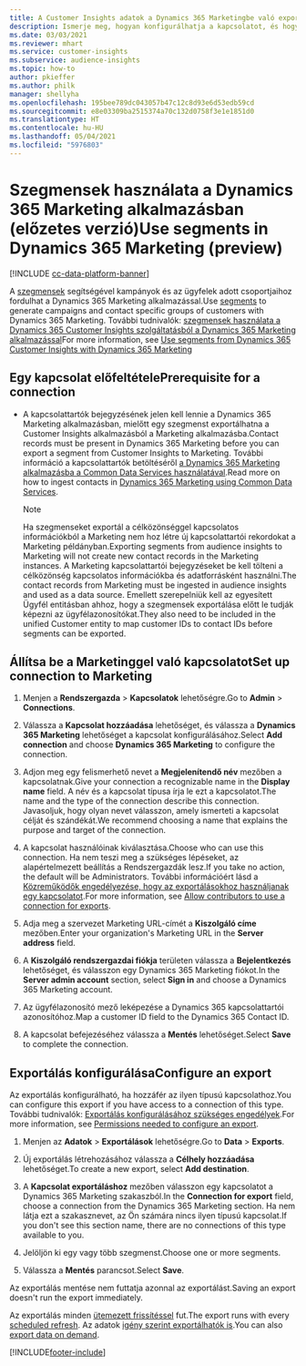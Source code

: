 ```yaml
---
title: A Customer Insights adatok a Dynamics 365 Marketingbe való exportálása
description: Ismerje meg, hogyan konfigurálhatja a kapcsolatot, és hogyan exportálhatja a Dynamics 365 Marketingbe.
ms.date: 03/03/2021
ms.reviewer: mhart
ms.service: customer-insights
ms.subservice: audience-insights
ms.topic: how-to
author: pkieffer
ms.author: philk
manager: shellyha
ms.openlocfilehash: 195bee789dc043057b47c12c8d93e6d53edb59cd
ms.sourcegitcommit: e8e03309ba2515374a70c132d0758f3e1e1851d0
ms.translationtype: HT
ms.contentlocale: hu-HU
ms.lasthandoff: 05/04/2021
ms.locfileid: "5976803"
---
```

# <a name="use-segments-in-dynamics-365-marketing-preview"></a><span data-ttu-id="7574a-103">Szegmensek használata a Dynamics 365 Marketing alkalmazásban (előzetes verzió)</span><span class="sxs-lookup"><span data-stu-id="7574a-103">Use segments in Dynamics 365 Marketing (preview)</span></span>

[!INCLUDE [cc-data-platform-banner](../includes/cc-data-platform-banner.md)]

<span data-ttu-id="7574a-104">A [szegmensek](segments.md) segítségével kampányok és az ügyfelek adott csoportjaihoz fordulhat a Dynamics 365 Marketing alkalmazással.</span><span class="sxs-lookup"><span data-stu-id="7574a-104">Use [segments](segments.md) to generate campaigns and contact specific groups of customers with Dynamics 365 Marketing.</span></span> <span data-ttu-id="7574a-105">További tudnivalók: [szegmensek használata a Dynamics 365 Customer Insights szolgáltatásból a Dynamics 365 Marketing alkalmazással](/dynamics365/marketing/customer-insights-segments)</span><span class="sxs-lookup"><span data-stu-id="7574a-105">For more information, see [Use segments from Dynamics 365 Customer Insights with Dynamics 365 Marketing](/dynamics365/marketing/customer-insights-segments)</span></span>

## <a name="prerequisite-for-a-connection"></a><span data-ttu-id="7574a-106">Egy kapcsolat előfeltétele</span><span class="sxs-lookup"><span data-stu-id="7574a-106">Prerequisite for a connection</span></span>

- <span data-ttu-id="7574a-107">A kapcsolattartók bejegyzésének jelen kell lennie a Dynamics 365 Marketing alkalmazásban, mielőtt egy szegmenst exportálhatna a Customer Insights alkalmazásból a Marketing alkalmazásba.</span><span class="sxs-lookup"><span data-stu-id="7574a-107">Contact records must be present in Dynamics 365 Marketing before you can export a segment from Customer Insights to Marketing.</span></span> <span data-ttu-id="7574a-108">További információ a kapcsolattartók betöltéséről [a Dynamics 365 Marketing alkalmazásba a Common Data Services használatával](connect-power-query.md).</span><span class="sxs-lookup"><span data-stu-id="7574a-108">Read more on how to ingest contacts in [Dynamics 365 Marketing using Common Data Services](connect-power-query.md).</span></span>

  > [!NOTE]
  > <span data-ttu-id="7574a-109">Ha szegmenseket exportál a célközönséggel kapcsolatos információkból a Marketing nem hoz létre új kapcsolattartói rekordokat a Marketing példányban.</span><span class="sxs-lookup"><span data-stu-id="7574a-109">Exporting segments from audience insights to Marketing will not create new contact records in the Marketing instances.</span></span> <span data-ttu-id="7574a-110">A Marketing kapcsolattartói bejegyzéseket be kell tölteni a célközönség kapcsolatos információkba és adatforrásként használni.</span><span class="sxs-lookup"><span data-stu-id="7574a-110">The contact records from Marketing must be ingested in audience insights and used as a data source.</span></span> <span data-ttu-id="7574a-111">Emellett szerepelniük kell az egyesített Ügyfél entitásban ahhoz, hogy a szegmensek exportálása előtt le tudják képezni az ügyfélazonosítókat.</span><span class="sxs-lookup"><span data-stu-id="7574a-111">They also need to be included in the unified Customer entity to map customer IDs to contact IDs before segments can be exported.</span></span>

## <a name="set-up-connection-to-marketing"></a><span data-ttu-id="7574a-112">Állítsa be a Marketinggel való kapcsolatot</span><span class="sxs-lookup"><span data-stu-id="7574a-112">Set up connection to Marketing</span></span>

1. <span data-ttu-id="7574a-113">Menjen a **Rendszergazda** > **Kapcsolatok** lehetőségre.</span><span class="sxs-lookup"><span data-stu-id="7574a-113">Go to **Admin** > **Connections**.</span></span>

1. <span data-ttu-id="7574a-114">Válassza a **Kapcsolat hozzáadása** lehetőséget, és válassza a **Dynamics 365 Marketing** lehetőséget a kapcsolat konfigurálásához.</span><span class="sxs-lookup"><span data-stu-id="7574a-114">Select **Add connection** and choose **Dynamics 365 Marketing** to configure the connection.</span></span>

1. <span data-ttu-id="7574a-115">Adjon meg egy felismerhető nevet a **Megjelenítendő név** mezőben a kapcsolatnak.</span><span class="sxs-lookup"><span data-stu-id="7574a-115">Give your connection a recognizable name in the **Display name** field.</span></span> <span data-ttu-id="7574a-116">A név és a kapcsolat típusa írja le ezt a kapcsolatot.</span><span class="sxs-lookup"><span data-stu-id="7574a-116">The name and the type of the connection describe this connection.</span></span> <span data-ttu-id="7574a-117">Javasoljuk, hogy olyan nevet válasszon, amely ismerteti a kapcsolat célját és szándékát.</span><span class="sxs-lookup"><span data-stu-id="7574a-117">We recommend choosing a name that explains the purpose and target of the connection.</span></span>

1. <span data-ttu-id="7574a-118">A kapcsolat használóinak kiválasztása.</span><span class="sxs-lookup"><span data-stu-id="7574a-118">Choose who can use this connection.</span></span> <span data-ttu-id="7574a-119">Ha nem teszi meg a szükséges lépéseket, az alapértelmezett beállítás a Rendszergazdák lesz.</span><span class="sxs-lookup"><span data-stu-id="7574a-119">If you take no action, the default will be Administrators.</span></span> <span data-ttu-id="7574a-120">További információért lásd a [Közreműködők engedélyezése, hogy az exportálásokhoz használjanak egy kapcsolatot](connections.md#allow-contributors-to-use-a-connection-for-exports).</span><span class="sxs-lookup"><span data-stu-id="7574a-120">For more information, see [Allow contributors to use a connection for exports](connections.md#allow-contributors-to-use-a-connection-for-exports).</span></span>

1. <span data-ttu-id="7574a-121">Adja meg a szervezet Marketing URL-címét a **Kiszolgáló címe** mezőben.</span><span class="sxs-lookup"><span data-stu-id="7574a-121">Enter your organization's Marketing URL in the **Server address** field.</span></span>

1. <span data-ttu-id="7574a-122">A **Kiszolgáló rendszergazdai fiókja** területen válassza a **Bejelentkezés** lehetőséget, és válasszon egy Dynamics 365 Marketing fiókot.</span><span class="sxs-lookup"><span data-stu-id="7574a-122">In the **Server admin account** section, select **Sign in** and choose a Dynamics 365 Marketing account.</span></span>

1. <span data-ttu-id="7574a-123">Az ügyfélazonosító mező leképezése a Dynamics 365 kapcsolattartói azonosítóhoz.</span><span class="sxs-lookup"><span data-stu-id="7574a-123">Map a customer ID field to the Dynamics 365 Contact ID.</span></span>

1. <span data-ttu-id="7574a-124">A kapcsolat befejezéséhez válassza a **Mentés** lehetőséget.</span><span class="sxs-lookup"><span data-stu-id="7574a-124">Select **Save** to complete the connection.</span></span> 

## <a name="configure-an-export"></a><span data-ttu-id="7574a-125">Exportálás konfigurálása</span><span class="sxs-lookup"><span data-stu-id="7574a-125">Configure an export</span></span>

<span data-ttu-id="7574a-126">Az exportálás konfigurálható, ha hozzáfér az ilyen típusú kapcsolathoz.</span><span class="sxs-lookup"><span data-stu-id="7574a-126">You can configure this export if you have access to a connection of this type.</span></span> <span data-ttu-id="7574a-127">További tudnivalók: [Exportálás konfigurálásához szükséges engedélyek](export-destinations.md#set-up-a-new-export).</span><span class="sxs-lookup"><span data-stu-id="7574a-127">For more information, see [Permissions needed to configure an export](export-destinations.md#set-up-a-new-export).</span></span>

1. <span data-ttu-id="7574a-128">Menjen az **Adatok** > **Exportálások** lehetőségre.</span><span class="sxs-lookup"><span data-stu-id="7574a-128">Go to **Data** > **Exports**.</span></span>

1. <span data-ttu-id="7574a-129">Új exportálás létrehozásához válassza a **Célhely hozzáadása** lehetőséget.</span><span class="sxs-lookup"><span data-stu-id="7574a-129">To create a new export, select **Add destination**.</span></span>

1. <span data-ttu-id="7574a-130">A **Kapcsolat exportáláshoz** mezőben válasszon egy kapcsolatot a Dynamics 365 Marketing szakaszból.</span><span class="sxs-lookup"><span data-stu-id="7574a-130">In the **Connection for export** field, choose a connection from the Dynamics 365 Marketing section.</span></span> <span data-ttu-id="7574a-131">Ha nem látja ezt a szakasznevet, az Ön számára nincs ilyen típusú kapcsolat.</span><span class="sxs-lookup"><span data-stu-id="7574a-131">If you don't see this section name, there are no connections of this type available to you.</span></span>

1. <span data-ttu-id="7574a-132">Jelöljön ki egy vagy több szegmenst.</span><span class="sxs-lookup"><span data-stu-id="7574a-132">Choose one or more segments.</span></span>

1. <span data-ttu-id="7574a-133">Válassza a **Mentés** parancsot.</span><span class="sxs-lookup"><span data-stu-id="7574a-133">Select **Save**.</span></span>

<span data-ttu-id="7574a-134">Az exportálás mentése nem futtatja azonnal az exportálást.</span><span class="sxs-lookup"><span data-stu-id="7574a-134">Saving an export doesn't run the export immediately.</span></span>

<span data-ttu-id="7574a-135">Az exportálás minden [ütemezett frissítéssel](system.md#schedule-tab) fut.</span><span class="sxs-lookup"><span data-stu-id="7574a-135">The export runs with every [scheduled refresh](system.md#schedule-tab).</span></span> <span data-ttu-id="7574a-136">Az adatok [igény szerint exportálhatók is](export-destinations.md#run-exports-on-demand).</span><span class="sxs-lookup"><span data-stu-id="7574a-136">You can also [export data on demand](export-destinations.md#run-exports-on-demand).</span></span> 

[!INCLUDE[footer-include](../includes/footer-banner.md)]
